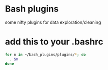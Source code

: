 # Bash plugins
some nifty plugins for data exploration/cleaning
# add this to your .bashrc
```bash
for n in ~/bash_plugins/plugins/*; do
  . $n
done
```

